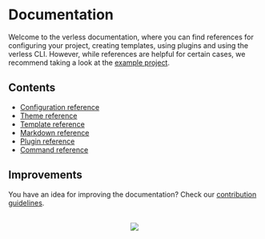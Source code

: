 # Documentation

Welcome to the verless documentation, where you can find references for configuring your project, creating templates,
using plugins and using the verless CLI. However, while references are helpful for certain cases, we recommend taking a
look at the [example project](../example).

## Contents

* [Configuration reference](configuration-reference.md)
* [Theme reference](theme-reference.md)
* [Template reference](template-reference.md)
* [Markdown reference](markdown-reference.md)
* [Plugin reference](plugin-reference.md)
* [Command reference](command-reference.md)

## Improvements

You have an idea for improving the documentation? Check our
[contribution guidelines](CONTRIBUTING.md#improving-documentation).

<p align="center">
<br>
<a href="https://github.com/verless/verless"><img src="https://verless.dominikbraun.io/assets/img/icon-light.png"></a>
</p>
